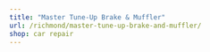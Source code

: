 ```yaml
---
title: "Master Tune-Up Brake & Muffler"
url: /richmond/master-tune-up-brake-and-muffler/
shop: car repair
---
```

